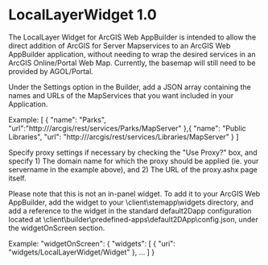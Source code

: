 LocalLayerWidget 1.0
==

The LocalLayer Widget for ArcGIS Web AppBuilder is intended to allow the direct addition of ArcGIS for Server Mapservices to an ArcGIS Web AppBuilder application, without needing to wrap the desired services in an ArcGIS Online/Portal Web Map.  Currently, the basemap will still need to be provided by AGOL/Portal.

Under the Settings option in the Builder, add a JSON array containing the names and URLs of the MapServices that you want included in your Application.  

Example:
	[
		{
			"name": "Parks",
			"url":"http://<servername>/arcgis/rest/services/Parks/MapServer"
		},{
			"name": "Public Libraries",
			"url": "http://<servername>/arcgis/rest/services/Libraries/MapServer"
		}
	]

Specify proxy settings if necessary by checking the "Use Proxy?" box, and specify 1) The domain name for which the proxy should be applied (ie. your servername in the example above), and 2) The URL of the proxy.ashx page itself.

Please note that this is not an in-panel widget.  To add it to your ArcGIS Web AppBuilder, add the widget to your \client\stemapp\widgets directory, and add a reference to the widget in the standard default2Dapp configuration located at \client\builder\predefined-apps\default2DApp\config.json, under the widgetOnScreen section.

Example:
	"widgetOnScreen": {
		"widgets": [
			{
				"uri": "widgets/LocalLayerWidget/Widget"
      		},
      	...
      	]
	}